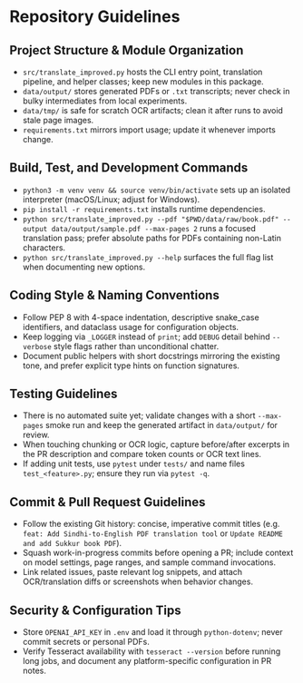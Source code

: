 # Repository Guidelines

## Project Structure & Module Organization
- `src/translate_improved.py` hosts the CLI entry point, translation pipeline, and helper classes; keep new modules in this package.
- `data/output/` stores generated PDFs or `.txt` transcripts; never check in bulky intermediates from local experiments.
- `data/tmp/` is safe for scratch OCR artifacts; clean it after runs to avoid stale page images.
- `requirements.txt` mirrors import usage; update it whenever imports change.

## Build, Test, and Development Commands
- `python3 -m venv venv && source venv/bin/activate` sets up an isolated interpreter (macOS/Linux; adjust for Windows).
- `pip install -r requirements.txt` installs runtime dependencies.
- `python src/translate_improved.py --pdf "$PWD/data/raw/book.pdf" --output data/output/sample.pdf --max-pages 2` runs a focused translation pass; prefer absolute paths for PDFs containing non-Latin characters.
- `python src/translate_improved.py --help` surfaces the full flag list when documenting new options.

## Coding Style & Naming Conventions
- Follow PEP 8 with 4-space indentation, descriptive snake_case identifiers, and dataclass usage for configuration objects.
- Keep logging via `_LOGGER` instead of `print`; add `DEBUG` detail behind `--verbose` style flags rather than unconditional chatter.
- Document public helpers with short docstrings mirroring the existing tone, and prefer explicit type hints on function signatures.

## Testing Guidelines
- There is no automated suite yet; validate changes with a short `--max-pages` smoke run and keep the generated artifact in `data/output/` for review.
- When touching chunking or OCR logic, capture before/after excerpts in the PR description and compare token counts or OCR text lines.
- If adding unit tests, use `pytest` under `tests/` and name files `test_<feature>.py`; ensure they run via `pytest -q`.

## Commit & Pull Request Guidelines
- Follow the existing Git history: concise, imperative commit titles (e.g. `feat: Add Sindhi-to-English PDF translation tool` or `Update README and add Sukkur book PDF`).
- Squash work-in-progress commits before opening a PR; include context on model settings, page ranges, and sample command invocations.
- Link related issues, paste relevant log snippets, and attach OCR/translation diffs or screenshots when behavior changes.

## Security & Configuration Tips
- Store `OPENAI_API_KEY` in `.env` and load it through `python-dotenv`; never commit secrets or personal PDFs.
- Verify Tesseract availability with `tesseract --version` before running long jobs, and document any platform-specific configuration in PR notes.
